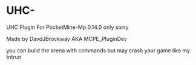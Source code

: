 # UHC-
UHC Plugin For PocketMine-Mp 0.14.0 only sorry

Made by DavdJBrockway AKA MCPE_PluginDev

you can build the arena with commands but may crash your game like my tntrun
